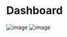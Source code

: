 # Dashboard
![image](https://user-images.githubusercontent.com/7389985/118893049-d1a62600-b8cf-11eb-82d2-bd76ada0f00a.png)
![image](https://user-images.githubusercontent.com/7389985/118893072-dbc82480-b8cf-11eb-9113-180bbbe3a73f.png)
